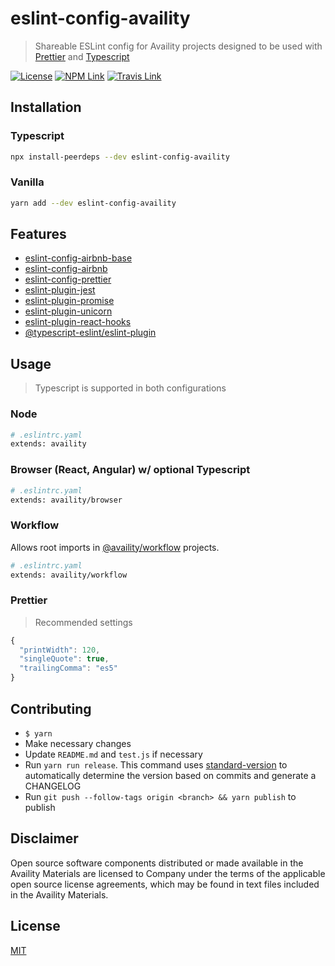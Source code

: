 # eslint-config-availity

> Shareable ESLint config for Availity projects designed to be used with [Prettier](https://github.com/prettier/prettier) and [Typescript](https://www.typescriptlang.org/)

[![License](https://img.shields.io/badge/license-MIT-blue.svg?style=for-the-badge)](http://opensource.org/licenses/MIT)
[![NPM Link](http://img.shields.io/npm/v/eslint-config-availity.svg?style=for-the-badge&logo=npm)](https://npmjs.org/package/eslint-config-availity)
[![Travis Link](https://img.shields.io/travis/Availity/eslint-config-availity.svg?style=for-the-badge)](https://travis-ci.org/Availity/eslint-config-availity)

## Installation

### Typescript

```bash
npx install-peerdeps --dev eslint-config-availity
```

### Vanilla

```bash
yarn add --dev eslint-config-availity
```

## Features

-   [eslint-config-airbnb-base](https://github.com/airbnb/javascript/tree/master/packages/eslint-config-airbnb-base)
-   [eslint-config-airbnb](https://github.com/airbnb/javascript/tree/master/packages/eslint-config-airbnb)
-   [eslint-config-prettier](https://github.com/prettier/eslint-config-prettier)
-   [eslint-plugin-jest](https://github.com/jest-community/eslint-plugin-jest)
-   [eslint-plugin-promise](https://github.com/xjamundx/eslint-plugin-promise)
-   [eslint-plugin-unicorn](https://github.com/sindresorhus/eslint-plugin-unicorn)
-   [eslint-plugin-react-hooks](https://github.com/facebook/react/tree/master/packages/eslint-plugin-react-hooks)
-   [@typescript-eslint/eslint-plugin](https://github.com/typescript-eslint/typescript-eslint/tree/master/packages/eslint-plugin)

## Usage

> Typescript is supported in both configurations

### Node

```bash
# .eslintrc.yaml
extends: availity
```

### Browser (React, Angular) w/ optional Typescript

```bash
# .eslintrc.yaml
extends: availity/browser
```

### Workflow

Allows root imports in [@availity/workflow](https://github.com/Availity/availity-workflow) projects.

```bash
# .eslintrc.yaml
extends: availity/workflow
```

### Prettier

> Recommended settings

```js
{
  "printWidth": 120,
  "singleQuote": true,
  "trailingComma": "es5"
}
```

## Contributing

-   `$ yarn`
-   Make necessary changes
-   Update `README.md` and `test.js` if necessary
-   Run `yarn run release`. This command uses [standard-version](https://github.com/conventional-changelog/standard-version) to automatically determine the version based on commits and generate a CHANGELOG
-   Run `git push --follow-tags origin <branch> && yarn publish` to publish

## Disclaimer

Open source software components distributed or made available in the Availity Materials are licensed to Company under the terms of the applicable open source license agreements, which may be found in text files included in the Availity Materials.

## License

[MIT](./LICENSE)
